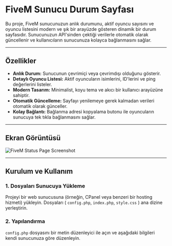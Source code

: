# FiveM Sunucu Durum Sayfası

Bu proje, FiveM sunucunuzun anlık durumunu, aktif oyuncu sayısını ve oyuncu listesini modern ve şık bir arayüzde gösteren dinamik bir durum sayfasıdır. Sunucunuzun API'sinden çektiği verilerle otomatik olarak güncellenir ve kullanıcıların sunucunuza kolayca bağlanmasını sağlar.

---

## Özellikler

- **Anlık Durum:** Sunucunun çevrimiçi veya çevrimdışı olduğunu gösterir.
- **Detaylı Oyuncu Listesi:** Aktif oyuncuların isimlerini, ID'lerini ve ping değerlerini listeler.
- **Modern Tasarım:** Minimalist, koyu tema ve akıcı bir kullanıcı arayüzüne sahiptir.
- **Otomatik Güncelleme:** Sayfayı yenilemeye gerek kalmadan verileri otomatik olarak günceller.
- **Kolay Bağlantı:** Bağlanma adresi kopyalama butonu ile oyuncuların sunucuya tek tıkla bağlanmasını sağlar.

---

## Ekran Görüntüsü

![FiveM Status Page Screenshot](https://i.hizliresim.com/mbgmboz.png)

---

## Kurulum ve Kullanım

### 1. Dosyaları Sunucuya Yükleme

Projeyi bir web sunucusuna (örneğin, CPanel veya benzeri bir hosting hizmeti) yükleyin. Dosyaları ( `config.php`, `index.php`, `style.css` ) ana dizine yerleştirin.

### 2. Yapılandırma

`config.php` dosyasını bir metin düzenleyici ile açın ve aşağıdaki bilgileri kendi sunucunuza göre düzenleyin.


